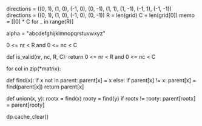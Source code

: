 directions = ((0, 1), (1, 0), (-1, 0), (0, -1), (1, 1), (1, -1), (-1, 1), (-1, -1))
directions = ((0, 1), (1, 0), (-1, 0), (0, -1))
R = len(grid)
C = len(grid[0])
memo = [[0] * C for _ in range(R)]

alpha = "abcdefghijklmnopqrstuvwxyz"

0 <= nr < R and 0 <= nc < C

def is_valid(nr, nc, R, C):
    return 0 <= nr < R and 0 <= nc < C

for col in zip(*matrix): 

def find(x):
    if x not in parent:
        parent[x] = x
    else:
        if parent[x] != x:
            parent[x] = find(parent[x])
    return parent[x]

def union(x, y):
    rootx = find(x)
    rooty = find(y)
    if rootx != rooty:
        parent[rootx] = parent[rooty]

 dp.cache_clear()
